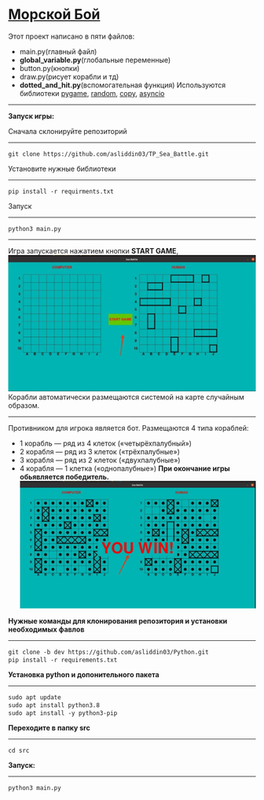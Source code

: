 # [Mорской Бой](<https://ru.wikipedia.org/wiki/%D0%9C%D0%BE%D1%80%D1%81%D0%BA%D0%BE%D0%B9_%D0%B1%D0%BE%D0%B9_(%D0%B8%D0%B3%D1%80%D0%B0)>)

Этот проект написано в пяти файлов:

- main.py(главный файл)
- **global_variable.py**(глобальные переменные)
- button.py(кнопки)
- draw.py(рисует корабли и тд)
- **dotted_and_hit.py**(вспомогательная функция)
  Используются библиотеки [pygame](https://www.pygame.org/docs/), [random](https://docs.python.org/3/library/random.html), [copy](https://docs.python.org/3/library/copy.html), [asyncio](https://docs.python.org/3/library/asyncio.html)

---

**Запуск игры:**

Сначала склонируйте репозиторий

---

    git clone https://github.com/asliddin03/TP_Sea_Battle.git

Установите нужные библиотеки

---

    pip install -r requirments.txt

Запуск

---

    python3 main.py

---

Игра запускается нажатием кнопки **START GAME**,
![Кнопка start](Picturec/start.jpg)
Корабли автоматически размещаются системой на карте случайным образом.

---

Противником для игрока является бот.
Размещаются 4 типа кораблей:

- 1 корабль — ряд из 4 клеток («четырёхпалубный»)
- 2 корабля — ряд из 3 клеток («трёхпалубные»)
- 3 корабля — ряд из 2 клеток («двухпалубные»)
- 4 корабля — 1 клетка («однопалубные»)
  **При окончание игры обьявляется победитель.**
  ![end](Picturec/end.jpg)

__Нужные команды для клонирования репозитория и установки необходимых фавлов__
***
    git clone -b dev https://github.com/asliddin03/Python.git
    pip install -r requirements.txt

__Установка python и допонительного пакета__
***
    sudo apt update
    sudo apt install python3.8
    sudo apt install -y python3-pip
__Переходите в папку src__
***
    cd src
__Запуск:__
***
    python3 main.py
